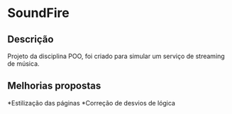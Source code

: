 # SoundFire

## Descrição
Projeto da disciplina POO, foi criado para simular um serviço de streaming de música.

## Melhorias propostas
*Estilização das páginas
*Correção de desvios de lógica
